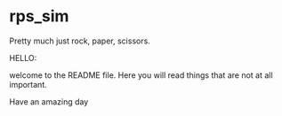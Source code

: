 # rps_sim
Pretty much just rock, paper, scissors.

HELLO:

welcome to the README file. Here you will read things that are not at all important.

Have an amazing day
